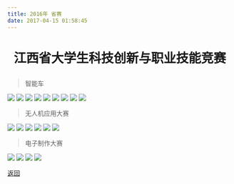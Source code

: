 ```yaml
---
title: 2016年 省赛
date: 2017-04-15 01:58:45
---
```

# <p align="center">江西省大学生科技创新与职业技能竞赛<p>

> 智能车

![](http://og9nrsw1n.bkt.clouddn.com/%E6%99%BA%E8%83%BD%E8%BD%A62016%202017-03-29%20%282%29_69.jpg)
![](http://og9nrsw1n.bkt.clouddn.com/%E6%99%BA%E8%83%BD%E8%BD%A62016%202017-03-29%20%282%29_72.jpg)
![](http://og9nrsw1n.bkt.clouddn.com/%E6%99%BA%E8%83%BD%E8%BD%A62016%202017-03-29%20%282%29_78.jpg)
![](http://og9nrsw1n.bkt.clouddn.com/%E6%99%BA%E8%83%BD%E8%BD%A62016%202017-03-29%20%282%29_75.jpg)
![](http://og9nrsw1n.bkt.clouddn.com/%E6%99%BA%E8%83%BD%E8%BD%A62016%202017-03-29%20%282%29_81.jpg)
![](http://og9nrsw1n.bkt.clouddn.com/%E6%99%BA%E8%83%BD%E8%BD%A62016%202017-04-05%20%2815%29_1.jpg)
![](http://og9nrsw1n.bkt.clouddn.com/%E6%99%BA%E8%83%BD%E8%BD%A62016%202017-04-05%20%2815%29_2.jpg)
![](http://og9nrsw1n.bkt.clouddn.com/%E6%99%BA%E8%83%BD%E8%BD%A62016%202017-04-05%20%2815%29_3.jpg)
![](http://og9nrsw1n.bkt.clouddn.com/%E6%99%BA%E8%83%BD%E8%BD%A62016%202017-04-05%20%2816%29_53.jpg)

> 无人机应用大赛

![](http://og9nrsw1n.bkt.clouddn.com/%E6%99%BA%E8%83%BD%E8%BD%A62016%202017-04-05%20%288%29_1.jpg)
![](http://og9nrsw1n.bkt.clouddn.com/%E6%99%BA%E8%83%BD%E8%BD%A62016%202017-04-05%20%288%29_2.jpg)
![](http://og9nrsw1n.bkt.clouddn.com/%E6%99%BA%E8%83%BD%E8%BD%A62016%202017-04-05%20%288%29_3.jpg)
![](http://og9nrsw1n.bkt.clouddn.com/%E6%99%BA%E8%83%BD%E8%BD%A62016%202017-04-05%20%288%29_4.jpg)
![](http://og9nrsw1n.bkt.clouddn.com/%E6%99%BA%E8%83%BD%E8%BD%A62016%202017-04-05%20%289%29_1.jpg)
![](http://og9nrsw1n.bkt.clouddn.com/%E6%99%BA%E8%83%BD%E8%BD%A62016%202017-04-05%20%289%29_2.jpg)

> 电子制作大赛
 
![](http://og9nrsw1n.bkt.clouddn.com/%E7%94%B5%E5%AD%90%E5%88%B6%E4%BD%9C%E5%A4%A7%E8%B5%9B20161.jpg)
![](http://og9nrsw1n.bkt.clouddn.com/%E7%94%B5%E5%AD%90%E5%88%B6%E4%BD%9C%E5%A4%A7%E8%B5%9B20162.jpg)
![](http://og9nrsw1n.bkt.clouddn.com/%E7%94%B5%E5%AD%90%E5%88%B6%E4%BD%9C%E5%A4%A7%E8%B5%9B20163.jpg)
![](http://og9nrsw1n.bkt.clouddn.com/%E7%94%B5%E5%AD%90%E5%88%B6%E4%BD%9C%E5%A4%A7%E8%B5%9B20164.jpg)


[返回](/bst/)